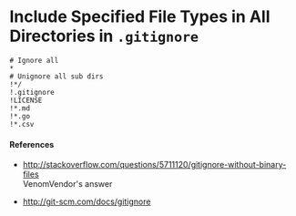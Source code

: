 # Include Specified File Types in All Directories in `.gitignore`

    # Ignore all
    *
    # Unignore all sub dirs
    !*/
    !.gitignore
    !LICENSE
    !*.md
    !*.go
    !*.csv

#### References
* <http://stackoverflow.com/questions/5711120/gitignore-without-binary-files>  
  VenomVendor's answer

* <http://git-scm.com/docs/gitignore>
